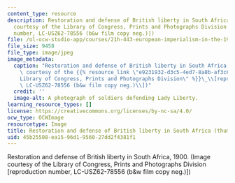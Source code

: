 ```yaml
---
content_type: resource
description: Restoration and defense of British liberty in South Africa, 1900. (Image
  courtesy of the Library of Congress, Prints and Photographs Division [reproduction
  number, LC-USZ62-78556 (b&w film copy neg.)])
file: /ol-ocw-studio-app/courses/21h-443-european-imperialism-in-the-19th-and-20th-centuries-spring-2006/45b25508ea1596d1956027dd2f4381f1_21h-443s06-th.jpg
file_size: 9458
file_type: image/jpeg
image_metadata:
  caption: "Restoration and defense of British liberty in South Africa, 1900. (Image\
    \ courtesy of the {{% resource_link \"e9231932-d3c5-4ed7-8a8b-af3c6404baf5\" \"\
    Library of Congress, Prints and Photographs Division\" %}}\_\\[reproduction number,\
    \ LC-USZ62-78556 (b&w film copy neg.)\\])"
  credit: ''
  image-alt: A photograph of soldiers defending Lady Liberty.
learning_resource_types: []
license: https://creativecommons.org/licenses/by-nc-sa/4.0/
ocw_type: OCWImage
resourcetype: Image
title: Restoration and defense of British liberty in South Africa (thumbnail)
uid: 45b25508-ea15-96d1-9560-27dd2f4381f1
---
```

Restoration and defense of British liberty in South Africa, 1900. (Image courtesy of the Library of Congress, Prints and Photographs Division [reproduction number, LC-USZ62-78556 (b&w film copy neg.)])